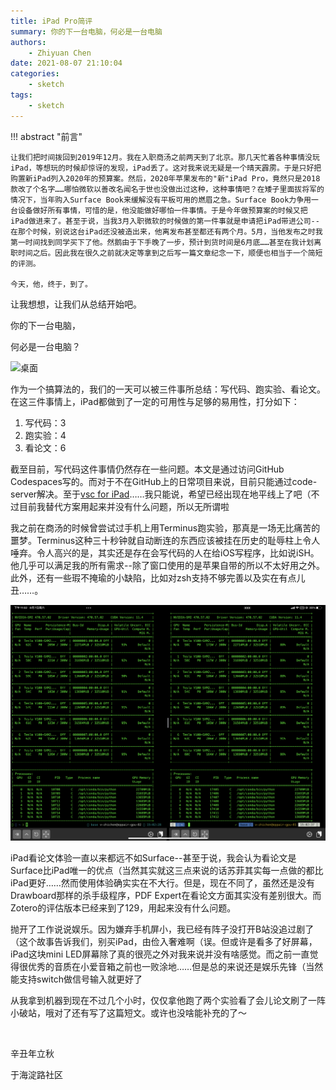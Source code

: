 ```yaml
---
title: iPad Pro简评
summary: 你的下一台电脑，何必是一台电脑
authors:
    - Zhiyuan Chen
date: 2021-08-07 21:10:04
categories:
    - sketch
tags:
    - sketch
---
```


!!! abstract "前言"

    让我们把时间拨回到2019年12月。我在入职商汤之前两天到了北京。那几天忙着各种事情没玩iPad，等想玩的时候却惊讶的发现，iPad丢了。这对我来说无疑是一个晴天霹雳。于是只好把购置新iPad列入2020年的预算案。然后，2020年苹果发布的"新"iPad Pro，竟然只是2018款改了个名字……哪怕微软以善改名闻名于世也没做出过这种，这种事情吧？在矮子里面拔将军的情况下，当年购入Surface Book来缓解没有平板可用的燃眉之急。Surface Book力争用一台设备做好所有事情，可惜的是，他没能做好哪怕一件事情。于是今年做预算案的时候又把iPad做进来了。甚至于说，当我3月入职微软的时候做的第一件事就是申请把iPad带进公司--在那个时候，别说这台iPad还没被造出来，他离发布甚至都还有两个月。5月，当他发布之时我第一时间找到同学买下了他。然鹅由于下手晚了一步，预计到货时间是6月底……甚至在我计划离职时间之后。因此我在很久之前就决定等拿到之后写一篇文章纪念一下，顺便也相当于一个简短的评测。
    
    今天，他，终于，到了。

让我想想，让我们从总结开始吧。

你的下一台电脑，

何必是一台电脑？

![桌面](ipad/home.png "桌面")

作为一个搞算法的，我们的一天可以被三件事所总结：写代码、跑实验、看论文。在这三件事情上，iPad都做到了一定的可用性与足够的易用性，打分如下：

1. 写代码：3
2. 跑实验：4
3. 看论文：6

截至目前，写代码这件事情仍然存在一些问题。本文是通过访问GitHub Codespaces写的。而对于不在GitHub上的日常项目来说，目前只能通过code-server解决。至于[vsc for iPad](https://github.com/microsoft/vscode/issues/70764)……我只能说，希望已经出现在地平线上了吧（不过目前我替代方案用起来并没有什么问题，所以无所谓啦

我之前在商汤的时候曾尝试过手机上用Terminus跑实验，那真是一场无比痛苦的噩梦。Terminus这种三十秒钟就自动断连的东西应该被挂在历史的耻辱柱上令人唾弃。令人高兴的是，其实还是存在会写代码的人在给iOS写程序，比如说iSH。他几乎可以满足我的所有需求--除了窗口使用的是苹果自带的所以不太好用之外。此外，还有一些瑕不掩瑜的小缺陷，比如对zsh支持不够完善以及实在有点儿丑……。

![iSH](ipad/iSH.png "iSH")

iPad看论文体验一直以来都远不如Surface--甚至于说，我会认为看论文是Surface比iPad唯一的优点（当然其实就这三点来说的话苏菲其实每一点做的都比iPad更好……然而使用体验确实实在不大行。但是，现在不同了，虽然还是没有Drawboard那样的杀手级程序，PDF Expert在看论文方面其实没有差别很大。而Zotero的评估版本已经来到了129，用起来没有什么问题。

抛开了工作说说娱乐。因为嫌弃手机屏小，我已经有阵子没打开B站没追过剧了（这个故事告诉我们，别买iPad，由俭入奢难啊（误。但或许是看多了好屏幕，iPad这块mini LED屏幕除了真的很亮之外对我来说并没有啥感觉。而之前一直觉得很优秀的音质在小爱音箱之前也一败涂地……但是总的来说还是娱乐先锋（当然能支持switch做信号输入就更好了

从我拿到机器到现在不过几个小时，仅仅拿他跑了两个实验看了会儿论文刷了一阵小破站，哦对了还有写了这篇短文。或许也没啥能补充的了～

</br>

辛丑年立秋

于海淀路社区
